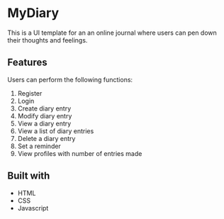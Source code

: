 # MyDiary
 This is a UI template for an an online journal where users can pen down their thoughts and feelings.
## Features
Users can perform the following functions:
 1. Register
 2. Login
 3. Create diary entry
 4. Modify diary entry
 5. View a diary entry
 6. View a list of diary entries
 7. Delete a diary entry
 8. Set  a reminder
 9. View profiles with number of entries made

## Built with
* HTML
* CSS
* Javascript